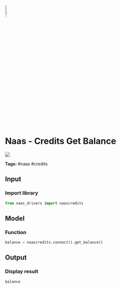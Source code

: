 <img width="10%" alt="Naas" src="https://landen.imgix.net/jtci2pxwjczr/assets/5ice39g4.png?w=160"/>

# Naas - Credits Get Balance
<a href="https://app.naas.ai/user-redirect/naas/downloader?url=https://raw.githubusercontent.com/jupyter-naas/awesome-notebooks/master/Naas/Naas_Credits_Get_Balance.ipynb" target="_parent"><img src="https://naasai-public.s3.eu-west-3.amazonaws.com/open_in_naas.svg"/></a>

**Tags:** #naas #credits

## Input

### Import library


```python
from naas_drivers import naascredits
```

## Model

### Function


```python
balance = naascredits.connect().get_balance()
```

## Output

### Display result


```python
balance
```
